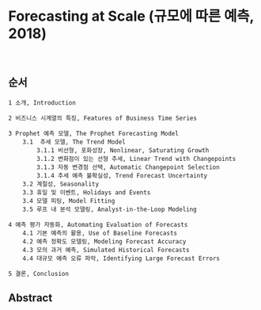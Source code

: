 # Forecasting at Scale (규모에 따른 예측, 2018)

<br>

## 순서
    1 소개, Introduction

    2 비즈니스 시계열의 특징, Features of Business Time Series

    3 Prophet 예측 모델, The Prophet Forecasting Model
        3.1  추세 모델, The Trend Model
            3.1.1 비선형, 포화성장, Nonlinear, Saturating Growth
            3.1.2 변화점이 있는 선형 추세, Linear Trend with Changepoints
            3.1.3 자동 변경점 선택, Automatic Changepoint Selection
            3.1.4 추세 예측 불확실성, Trend Forecast Uncertainty
        3.2 계절성, Seasonality
        3.3 휴일 및 이벤트, Holidays and Events
        3.4 모델 피팅, Model Fitting
        3.5 루프 내 분석 모델링, Analyst-in-the-Loop Modeling

    4 예측 평가 자동화, Automating Evaluation of Forecasts
        4.1 기본 예측의 활용, Use of Baseline Forecasts
        4.2 예측 정확도 모델링, Modeling Forecast Accuracy
        4.3 모의 과거 예측, Simulated Historical Forecasts
        4.4 대규모 예측 오류 파악, Identifying Large Forecast Errors

    5 결론, Conclusion


## Abstract



